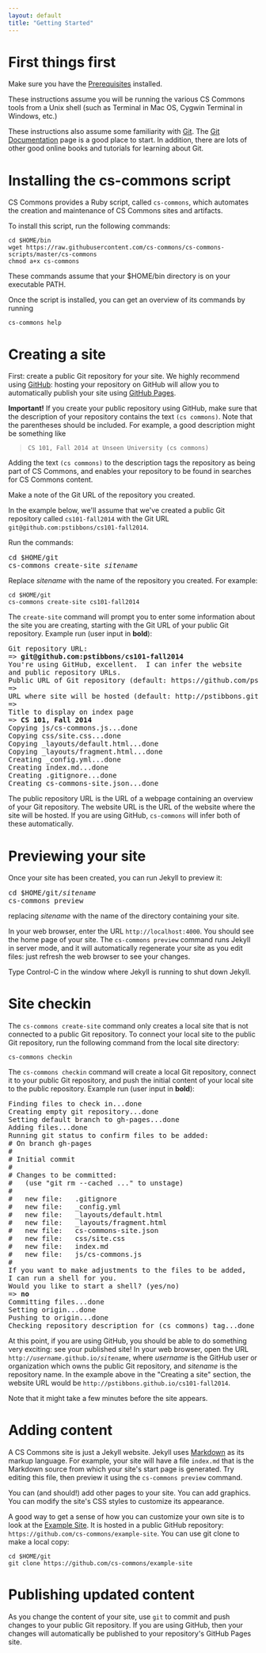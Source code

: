 ```yaml
---
layout: default
title: "Getting Started"
---
```


# First things first

Make sure you have the [Prerequisites](prereqs.html) installed.

These instructions assume you will be running the various CS Commons tools from a Unix shell (such as Terminal in Mac OS, Cygwin Terminal in Windows, etc.)

These instructions also assume some familiarity with [Git](http://git-scm.com).  The [Git Documentation](http://git-scm.com/documentation) page is a good place to start.  In addition, there are lots of other good online books and tutorials for learning about Git.

# Installing the cs-commons script

CS Commons provides a Ruby script, called `cs-commons`, which automates the creation and maintenance of CS Commons sites and artifacts.

To install this script, run the following commands:

    cd $HOME/bin
    wget https://raw.githubusercontent.com/cs-commons/cs-commons-scripts/master/cs-commons
    chmod a+x cs-commons

These commands assume that your $HOME/bin directory is on your executable PATH.

Once the script is installed, you can get an overview of its commands by running

    cs-commons help

# Creating a site

First: create a public Git repository for your site.  We highly recommend using [GitHub](https://github.com): hosting your repository on GitHub will allow you to automatically publish your site using [GitHub Pages](https://pages.github.com/).

<div class="callout">
<b>Important!</b> If you create your public repository using GitHub, make sure that the description of your repository contains the text <code>(cs commons)</code>.  Note that the parentheses should be included.  For example, a good description might be something like <blockquote><code>CS 101, Fall 2014 at Unseen University (cs commons)</code></blockquote>  Adding the text <code>(cs commons)</code> to the description tags the repository as being part of CS Commons, and enables your repository to be found in searches for CS Commons content.
</div>

Make a note of the Git URL of the repository you created.

In the example below, we'll assume that we've created a public Git repository called `cs101-fall2014` with the Git URL `git@github.com:pstibbons/cs101-fall2014`.

Run the commands:

<pre>
cd $HOME/git
cs-commons create-site <i>sitename</i>
</pre>

Replace *sitename* with the name of the repository you created.  For example:

    cd $HOME/git
    cs-commons create-site cs101-fall2014

The `create-site` command will prompt you to enter some information about the site you are creating, starting with the Git URL of your public Git repository.  Example run (user input in **bold**):

<pre>
Git repository URL: 
=> <b>git@github.com:pstibbons/cs101-fall2014</b>
You're using GitHub, excellent.  I can infer the website
and public repository URLs.
Public URL of Git repository (default: https://github.com/pstibbons/cs101-fall2014): 
=> 
URL where site will be hosted (default: http://pstibbons.github.io/cs101-fall2014): 
=> 
Title to display on index page
=> <b>CS 101, Fall 2014</b>
Copying js/cs-commons.js...done
Copying css/site.css...done
Copying &#95;layouts/default.html...done
Copying &#95;layouts/fragment.html...done
Creating &#95;config.yml...done
Creating index.md...done
Creating .gitignore...done
Creating cs-commons-site.json...done
</pre>

The public repository URL is the URL of a webpage containing an overview of your Git repository.  The website URL is the URL of the website where the site will be hosted.  If you are using GitHub, `cs-commons` will infer both of these automatically.

# Previewing your site

Once your site has been created, you can run Jekyll to preview it:

<pre>
cd $HOME/git/<i>sitename</i>
cs-commons preview
</pre>

replacing *sitename* with the name of the directory containing your site.

In your web browser, enter the URL `http://localhost:4000`.  You should see the home page of your site.  The `cs-commons preview` command runs Jekyll in server mode, and it will automatically regenerate your site as you edit files: just refresh the web browser to see your changes.

Type Control-C in the window where Jekyll is running to shut down Jekyll.

# Site checkin

The `cs-commons create-site` command only creates a local site that is not connected to a public Git repository.  To connect your local site to the public Git repository, run the following command from the local site directory:

    cs-commons checkin

The `cs-commons checkin` command will create a local Git repository, connect it to your public Git repository, and push the initial content of your local site to the public repository.  Example run (user input in **bold**):

<pre>
Finding files to check in...done
Creating empty git repository...done
Setting default branch to gh-pages...done
Adding files...done
Running git status to confirm files to be added:
# On branch gh-pages
#
# Initial commit
#
# Changes to be committed:
#   (use "git rm --cached <file>..." to unstage)
#
#	new file:   .gitignore
#	new file:   _config.yml
#	new file:   _layouts/default.html
#	new file:   _layouts/fragment.html
#	new file:   cs-commons-site.json
#	new file:   css/site.css
#	new file:   index.md
#	new file:   js/cs-commons.js
#
If you want to make adjustments to the files to be added,
I can run a shell for you.
Would you like to start a shell? (yes/no) 
=> <b>no</b>
Committing files...done
Setting origin...done
Pushing to origin...done
Checking repository description for (cs commons) tag...done
</pre>

At this point, if you are using GitHub, you should be able to do something very exciting: see your published site!  In your web browser, open the URL <code>http://<i>username</i>.github.io/<i>sitename</i></code>, where *username* is the GitHub user or organization which owns the public Git repository, and *sitename* is the repository name.  In the example above in the "Creating a site" section, the website URL would be `http://pstibbons.github.io/cs101-fall2014`.

Note that it might take a few minutes before the site appears.

# Adding content

A CS Commons site is just a Jekyll website.  Jekyll uses [Markdown](http://daringfireball.net/projects/markdown/) as its markup language.  For example, your site will have a file `index.md` that is the Markdown source from which your site's start page is generated.  Try editing this file, then preview it using the `cs-commons preview` command.

You can (and should!) add other pages to your site.  You can add graphics.  You can modify the site's CSS styles to customize its appearance.

A good way to get a sense of how you can customize your own site is to look at the [Example Site](http://cs-commons.github.io/example-site).  It is hosted in a public GitHub repository: `https://github.com/cs-commons/example-site`.  You can use git clone to make a local copy:

    cd $HOME/git
    git clone https://github.com/cs-commons/example-site

# Publishing updated content

As you change the content of your site, use `git` to commit and push changes to your public Git repository.  If you are using GitHub, then your changes will automatically be published to your repository's GitHub Pages site.


<!-- vim:set wrap: ­-->
<!-- vim:set linebreak: -->
<!-- vim:set nolist: -->
